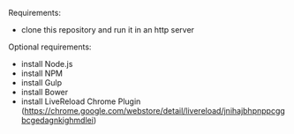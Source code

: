 Requirements:
- clone this repository and run it in an http server

Optional requirements:
- install Node.js
- install NPM
- install Gulp
- install Bower
- install LiveReload Chrome Plugin (https://chrome.google.com/webstore/detail/livereload/jnihajbhpnppcggbcgedagnkighmdlei)

